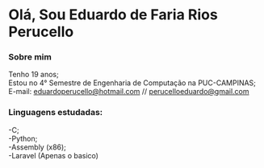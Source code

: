 # Olá, Sou Eduardo de Faria Rios Perucello
### Sobre mim
Tenho 19 anos;
<br>
Estou no 4° Semestre de Engenharia de Computação na PUC-CAMPINAS;
<br>
E-mail: eduardoperucello@hotmail.com // perucelloeduardo@gmail.com
<br>

### Linguagens estudadas:
-C;
<br>
-Python;
<br>
-Assembly (x86);
<br>
-Laravel (Apenas o basico)

